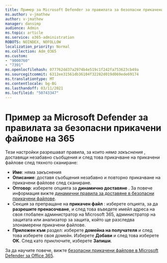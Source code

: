 ```yaml
---
title: Пример за Microsoft Defender за правилата за безопасни прикачени файлове на 365
ms.author: v-jmathew
author: v-jmathew
manager: dansimp
audience: Admin
ms.topic: article
ms.service: o365-administration
ROBOTS: NOINDEX, NOFOLLOW
localization_priority: Normal
ms.collection: Adm_O365
ms.custom:
- "9000760"
- "7391"
ms.openlocfilehash: 077762dd37a2974b4e519c1f242fa753623cb49a
ms.sourcegitcommit: 6312ee31561db36104f32282d019d069ede69174
ms.translationtype: MT
ms.contentlocale: bg-BG
ms.lasthandoff: 03/11/2021
ms.locfileid: "50743347"
---
```

# <a name="example-microsoft-defender-for-office-365-safe-attachment-policy"></a>Пример за Microsoft Defender за правилата за безопасни прикачени файлове на 365

Тези настройки разрешават правила, за които *няма закъснения* , доставящи незабавно съобщения и след това прикачване на прикачени файлове след тяхното сканиране:

- **Име**: няма закъснения
- **Описание**: доставя съобщения незабавно и повторно прикачване на прикачени файлове след сканиране.
- **Отговор**: изберете опцията за **динамично доставяне** . За повече информация вижте [динамични правила за доставяне в безопасни прикачени файлове](https://go.microsoft.com/fwlink/?linkid=2092328).
- Секция за препращане на **прикачен файл** : изберете опцията, за да **разрешите пренасочване**, и след това въведете имейл адреса на своя глобален администратор на Microsoft 365, администратор на защитата или анализатор за защита, който ще разследва злонамерени прикачени файлове.
- **Приложен към** раздел: изберете **домейна на получателя** и след това изберете своя домейн. Изберете **Добави** и след това изберете **OK**. След като приключите, изберете **Запиши**.

За да научите повече, вижте [безопасни прикачени файлове в Microsoft Defender за Office 365](https://go.microsoft.com/fwlink/?linkid=2092213).
